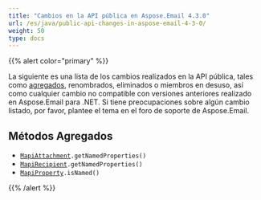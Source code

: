 ```yaml
---
title: "Cambios en la API pública en Aspose.Email 4.3.0"
url: /es/java/public-api-changes-in-aspose-email-4-3-0/
weight: 50
type: docs
---
```


{{% alert color="primary" %}} 

La siguiente es una lista de los cambios realizados en la API pública, tales como [agregados](/email/java/public-api-changes-in-aspose-email-4-3-0/), renombrados, eliminados o miembros en desuso, así como cualquier cambio no compatible con versiones anteriores realizado en Aspose.Email para .NET. Si tiene preocupaciones sobre algún cambio listado, por favor, plantee el tema en el foro de soporte de Aspose.Email.

## **Métodos Agregados**
- [`MapiAttachment`](https://apireference.aspose.com/email/java/com.aspose.email/MapiAttachment)`.getNamedProperties()`
- [`MapiRecipient`](https://apireference.aspose.com/email/java/com.aspose.email.class-use/MapiRecipient)`.getNamedProperties()`
- [`MapiProperty`](https://apireference.aspose.com/email/java/com.aspose.email.class-use/MapiProperty)`.isNamed()`

{{% /alert %}}